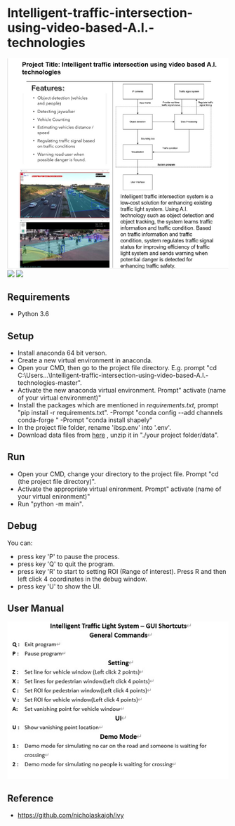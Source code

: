 # Intelligent-traffic-intersection-using-video-based-A.I.-technologies 
![](https://github.com/kavicii/Intelligent-traffic-intersection/blob/master/doc/description.jpg)
![](https://github.com/kavicii/Intelligent-traffic-intersection/blob/master/doc/Pedestrian.gif)
![](https://github.com/kavicii/Intelligent-traffic-intersection/blob/master/doc/Vehicle.gif)

## Requirements
- Python 3.6 

## Setup
- Install anaconda 64 bit verson.
- Create a new virtual environment in anaconda.
- Open your CMD, then go to the project file directory. E.g. prompt "cd C:\Users\...\Intelligent-traffic-intersection-using-video-based-A.I.-technologies-master".
- Activate the new anaconda virtual environment. Prompt" activate (name of your virtual environment)"
- Install the packages which are mentioned in _requirements.txt_, prompt "pip install -r requirements.txt".
-Prompt "conda config --add channels conda-forge "
-Prompt "conda install shapely"
- In the project file folder, rename 'ibsp.env' into '.env'.
- Download data files from [here](https://drive.google.com/file/d/1z7xQPEyEI-zfTITVtg5yaaKCQ-XPAnj5/view?usp=sharing) , unzip it in "./your project folder/data".

## Run
- Open your CMD, change your directory to the project file. Prompt "cd (the project file directory)".
- Activate the appropriate virtual enironment. Prompt" activate (name of your virtual enironment)"
- Run "python -m  main".

## Debug
You can:
- press key 'P' to pause the process.
- press key 'Q' to quit the program.
- press key 'R' to start to setting ROI (Range of interest). Press R and then left click 4 coordinates in the debug window.
- press key 'U' to show the UI.

## User Manual
![](https://github.com/kavicii/Intelligent-traffic-intersection/blob/master/doc/help.jpg)

## Reference
- https://github.com/nicholaskajoh/ivy
